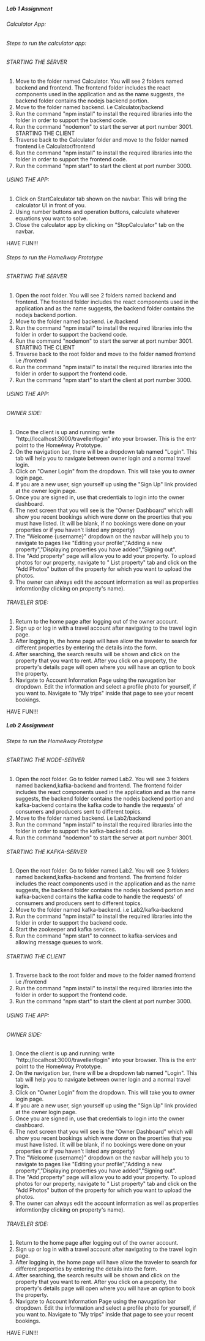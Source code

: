 ##### Lab 1 Assignment

###### Calculator App:

###### Steps to run the calculator app:

###### STARTING THE SERVER
1) Move to the folder named Calculator.
    You will see 2 folders named backend and frontend. The frontend folder includes the react components used in the application and as the name suggests, the backend folder contains the nodejs backend portion.
2) Move to the folder named backend. i.e Calculator/backend
3) Run the command "npm install" to install the required libraries into the folder in order to support the backend code.
4) Run the command "nodemon" to start the server at port number 3001.
STARTING THE CLIENT
1) Traverse back to the Calculator folder and move to the folder named frontend i.e Calculator/frontend
2) Run the command "npm install" to install the required libraries into the folder in order to support the frontend code.
3) Run the command "npm start" to start the client at port number 3000.

###### USING THE APP:
1) Click on StartCalculator tab shown on the navbar. This will bring the calculator UI in front of you.
2) Using number buttons and operation buttons, calculate whatever equations you want to solve.
3) Close the calculator app by clicking on "StopCalculator" tab on the navbar.

HAVE FUN!!!


###### Steps to run the HomeAway Prototype

###### STARTING THE SERVER
1) Open the root folder.
    You will see 2 folders named backend and frontend. The frontend folder includes the react components used in the application and as the name suggests, the backend folder contains the nodejs backend portion.
2) Move to the folder named backend. i.e /backend
3) Run the command "npm install" to install the required libraries into the folder in order to support the backend code.
4) Run the command "nodemon" to start the server at port number 3001.
STARTING THE CLIENT
1) Traverse back to the root folder and move to the folder named frontend i.e /frontend
2) Run the command "npm install" to install the required libraries into the folder in order to support the frontend code.
3) Run the command "npm start" to start the client at port number 3000.

###### USING THE APP:

###### OWNER SIDE:
1) Once the client is up and running: write "http://localhost:3000/traveller/login" into your browser. This is the entr point to the HomeAway Prototype.
2) On the navigation bar, there will be a dropdown tab named "Login". This tab will help you to navigate between owner login and a normal travel login.
3) Click on "Owner Login" from the dropdown. This will take you to owner login page.
4) If you are a new user, sign yourself up using the "Sign Up" link provided at the owner login page.
5) Once you are signed in, use that credentials to login into the owner dashboard.
6) The next screen that you will see is the "Owner Dashboard" which will show you recent bookings which were donw on the proerties that you must have listed. (It will be blank, if no bookings were done on your properties or if you haven't listed any property)
7) The "Welcome {username}" dropdown on the navbar will help you to navigate to pages like "Editing your profile","Adding a new property","Displaying properties you have added","Signing out".
8) The "Add property" page will allow you to add your property. To upload photos for our property, navigate to " List property" tab and click on the "Add Photos" button of the property for which you want to upload the photos.
9) The owner can always edit the account information as well as properties informtion(by clicking on property's name).

###### TRAVELER SIDE:
1) Return to the home page after logging out of the owner account.
2) Sign up or log in with a travel account after navigating to the travel login page.
3) After logging in, the home page will have allow the traveler to search for different properties by entering the details into the form. 
4) After searching, the search results will be shown and click on the property that you want to rent. After you click on a property, the property's details page will open where you will have an option to book the property.
5) Navigate to Account Information Page using the navugation bar dropdown. Edit the information and select a profile photo for yourself, if you want to. Navigate to "My trips" inside that page to see your recent bookings.

HAVE FUN!!!


##### Lab 2 Assignment

###### Steps to run the HomeAway Prototype

###### STARTING THE NODE-SERVER
1) Open the root folder. Go to folder named Lab2.
    You will see 3 folders named backend,kafka-backend and frontend. The frontend folder includes the react components used in the application and as the name suggests, the backend folder contains the nodejs backend portion and kafka-backend contains the kafka code to handle the requests' of consumers and producers sent to different topics.
2) Move to the folder named backend. i.e Lab2/backend
3) Run the command "npm install" to install the required libraries into the folder in order to support the kafka-backend code.
4) Run the command "nodemon" to start the server at port number 3001.

###### STARTING THE KAFKA-SERVER
1) Open the root folder. Go to folder named Lab2.
    You will see 3 folders named backend,kafka-backend and frontend. The frontend folder includes the react components used in the application and as the name suggests, the backend folder contains the nodejs backend portion and kafka-backend contains the kafka code to handle the requests' of consumers and producers sent to different topics.
2) Move to the folder named kafka-backend. i.e Lab2/kafka-backend
3) Run the command "npm install" to install the required libraries into the folder in order to support the backend code.
4) Start the zookeeper and kafka services.
5) Run the command "npm start" to connect to kafka-services and allowing message queues to work.

###### STARTING THE CLIENT
1) Traverse back to the root folder and move to the folder named frontend i.e /frontend
2) Run the command "npm install" to install the required libraries into the folder in order to support the frontend code.
3) Run the command "npm start" to start the client at port number 3000.

###### USING THE APP:

###### OWNER SIDE:
1) Once the client is up and running: write "http://localhost:3000/traveller/login" into your browser. This is the entr point to the HomeAway Prototype.
2) On the navigation bar, there will be a dropdown tab named "Login". This tab will help you to navigate between owner login and a normal travel login.
3) Click on "Owner Login" from the dropdown. This will take you to owner login page.
4) If you are a new user, sign yourself up using the "Sign Up" link provided at the owner login page.
5) Once you are signed in, use that credentials to login into the owner dashboard.
6) The next screen that you will see is the "Owner Dashboard" which will show you recent bookings which were donw on the proerties that you must have listed. (It will be blank, if no bookings were done on your properties or if you haven't listed any property)
7) The "Welcome {username}" dropdown on the navbar will help you to navigate to pages like "Editing your profile","Adding a new property","Displaying properties you have added","Signing out".
8) The "Add property" page will allow you to add your property. To upload photos for our property, navigate to " List property" tab and click on the "Add Photos" button of the property for which you want to upload the photos.
9) The owner can always edit the account information as well as properties informtion(by clicking on property's name).

###### TRAVELER SIDE:
1) Return to the home page after logging out of the owner account.
2) Sign up or log in with a travel account after navigating to the travel login page.
3) After logging in, the home page will have allow the traveler to search for different properties by entering the details into the form. 
4) After searching, the search results will be shown and click on the property that you want to rent. After you click on a property, the property's details page will open where you will have an option to book the property.
5) Navigate to Account Information Page using the navugation bar dropdown. Edit the information and select a profile photo for yourself, if you want to. Navigate to "My trips" inside that page to see your recent bookings.

HAVE FUN!!!
